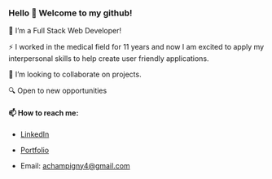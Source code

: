 ### Hello 👋 Welcome to my github! 

🔭 I’m a Full Stack Web Developer!

⚡ I worked in the medical field for 11 years and now I am excited to apply my interpersonal skills to help create user friendly applications.

👯 I’m looking to collaborate on projects.

🔍 Open to new opportunities

#### 📫 How to reach me:

   - [LinkedIn](https://www.linkedin.com/in/alissa-champigny-b1171a1a5/)
   
   - [Portfolio](https://achampigny4.github.io/achampigny-portfolio/)

   - Email: [achampigny4@gmail.com](achampigny4@gmail.com)



<!--
**achampigny4/achampigny4** is a ✨ _special_ ✨ repository because its `README.md` (this file) appears on your GitHub profile.

Here are some ideas to get you started:

- 🔭 I’m currently working on ...
- 🌱 I’m currently learning ...
- 👯 I’m looking to collaborate on ...
- 🤔 I’m looking for help with ...
- 💬 Ask me about ...
- 📫 How to reach me: ...
- 😄 Pronouns: ...
- ⚡ Fun fact: ...
-->
